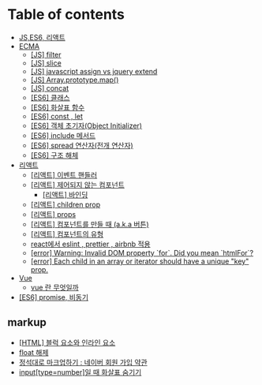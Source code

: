 # Table of contents

* [JS,ES6, 리액트](README.md)
* [ECMA](ecma/README.md)
  * [\[JS\] filter](ecma/js-filter.md)
  * [\[JS\] slice](ecma/js-slice.md)
  * [\[JS\] javascript assign vs jquery extend](ecma/js-javascript-assign-vs-jquery-extend.md)
  * [\[JS\] Array.prototype.map\(\)](ecma/js-array.prototype.map.md)
  * [\[JS\] concat](ecma/js-concat.md)
  * [\[ES6\] 클래스](ecma/es6.md)
  * [\[ES6\] 화살표 함수](ecma/es6-1.md)
  * [\[ES6\] const , let](ecma/es6-const-let.md)
  * [\[ES6\] 객체 초기자\(Object Initializer\)](ecma/es6-object-initializer.md)
  * [\[ES6\] include 메서드](ecma/es6-include.md)
  * [\[ES6\] spread 연산자\(전개 연산자\)](ecma/js-spread.md)
  * [\[ES6\] 구조 해체](ecma/es6-2.md)
* [리액트](undefined-2/README.md)
  * [\[리액트\] 이벤트 핸들러](undefined-2/untitled.md)
  * [\[리액트\] 제어되지 않는 컴포넌트](undefined-2/untitled-1/README.md)
    * [\[리액트\] 바인딩](undefined-2/untitled-1/undefined.md)
  * [\[리액트\] children prop](undefined-2/untitled-2.md)
  * [\[리액트\] props](undefined-2/props.md)
  * [\[리액트\] 컴포넌트를 만들 때 \(a.k.a 버튼\)](undefined-2/a.k.a.md)
  * [\[리액트\] 컴포넌트의 유형](undefined-2/undefined-1.md)
  * [react에서  eslint , prettier , airbnb 적용](undefined-2/react-eslint-prettier-airbnb.md)
  * [\[error\] Warning: Invalid DOM property \`for\`. Did you mean \`htmlFor\`?](undefined-2/error-warning-invalid-dom-property-for-.-did-you-mean-htmlfor.md)
  * [\[error\] Each child in an array or iterator should have a unique "key" prop.](undefined-2/error-each-child-in-an-array-or-iterator-should-have-a-unique-key-prop..md)
* [Vue](vue/README.md)
  * [vue 란 무엇일까](vue/undefined.md)
* [\[ES6\] promise, 비동기](es6-promise.md)

## markup

* [\[HTML\] 블럭 요소와 인라인 요소](markup/html.md)
* [float 해제](markup/float.md)
* [정석대로 마크업하기 : 네이버 회원 가입 약관](markup/undefined.md)
* [input\[type=number\]일 때 화살표 숨기기](markup/input-type-number.md)

